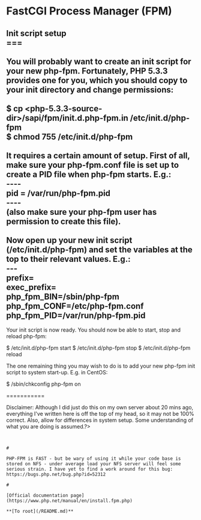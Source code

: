 # FastCGI Process Manager (FPM)



Init script setup<br>===<br><br>You will probably want to create an init script for your new php-fpm. Fortunately, PHP 5.3.3 provides one for you, which you should copy to your init directory and change permissions:<br><br>$ cp &lt;php-5.3.3-source-dir&gt;/sapi/fpm/init.d.php-fpm.in /etc/init.d/php-fpm<br>$ chmod 755 /etc/init.d/php-fpm<br><br>It requires a certain amount of setup. First of all, make sure your php-fpm.conf file is set up to  create a PID file when php-fpm starts. E.g.:<br>----<br>pid = /var/run/php-fpm.pid<br>----<br>(also make sure your php-fpm user has permission to create this file).<br><br>Now open up your new init script (/etc/init.d/php-fpm) and set the variables at the top to their relevant values. E.g.:<br>---<br>prefix=<br>exec_prefix=<br>php_fpm_BIN=/sbin/php-fpm
php_fpm_CONF=/etc/php-fpm.conf
php_fpm_PID=/var/run/php-fpm.pid
---

Your init script is now ready. You should now be able to start, stop and reload php-fpm:

$ /etc/init.d/php-fpm start
$ /etc/init.d/php-fpm stop
$ /etc/init.d/php-fpm reload

The one remaining thing you may wish to do is to add your new php-fpm init script to system start-up. E.g. in CentOS:

$ /sbin/chkconfig php-fpm on

===========

Disclaimer: Although I did just do this on my own server about 20 mins ago, everything I&apos;ve written here is off the top of my head, so it may not be 100% correct. Also, allow for differences in system setup. Some understanding of what you are doing is assumed.?>
```
  

#

PHP-FPM is FAST - but be wary of using it while your code base is stored on NFS - under average load your NFS server will feel some serious strain. I have yet to find a work around for this bug: https://bugs.php.net/bug.php?id=52312  

#

[Official documentation page](https://www.php.net/manual/en/install.fpm.php)

**[To root](/README.md)**